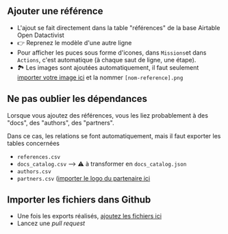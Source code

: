 ## Ajouter une référence

- L'ajout se fait directement dans la table "références" de la base Airtable Open Datactivist
- 👉 Reprenez le modèle d'une autre ligne
- Pour afficher les puces sous forme d'icones, dans ```Missions```et dans ```Actions```, c'est automatique (à chaque saut de ligne, une étape).
- 🏞️ Les images sont ajoutées automatiquement, il faut seulement [importer votre image ici](https://github.com/datactivist/opendatactivist/tree/main/public/images/references) et la nommer ```[nom-reference].png```

## Ne pas oublier les dépendances

Lorsque vous ajoutez des références, vous les liez probablement à des "docs", des "authors", des "partners".

Dans ce cas, les relations se font automatiquement, mais il faut exporter les tables concernées

- ```references.csv```
- ```docs_catalog.csv``` --> ⚠️ à transformer en ```docs_catalog.json```
- ```authors.csv```
- ```partners.csv``` ([importer le logo du partenaire ici](https://github.com/datactivist/opendatactivist/upload/main/public/images/partners)

## Importer les fichiers dans Github

- Une fois les exports réalisés, [ajoutez les fichiers ici](https://github.com/datactivist/opendatactivist/upload/main/public/sitedata) 
- Lancez une *pull request*
